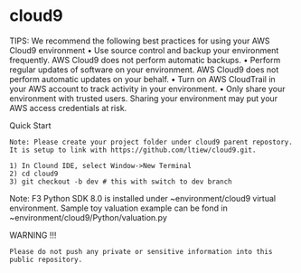 # cloud9

TIPS:
    We recommend the following best practices for using your AWS Cloud9 environment
    •	Use source control and backup your environment frequently. AWS Cloud9 does not perform automatic backups.
    •	Perform regular updates of software on your environment. AWS Cloud9 does not perform automatic updates on your behalf.
    •	Turn on AWS CloudTrail in your AWS account to track activity in your environment.
    •	Only share your environment with trusted users. Sharing your environment may put your AWS access credentials at risk.

Quick Start

    Note: Please create your project folder under cloud9 parent repostory. It is setup to link with https://github.com/ltiew/cloud9.git.

    1) In Clound IDE, select Window->New Terminal
    2) cd cloud9
    3) git checkout -b dev # this with switch to dev branch


Note:
    F3 Python SDK 8.0 is installed under ~environment/cloud9 virtual environment.
    Sample toy valuation example can be fond in ~environment/cloud9/Python/valuation.py
    
WARNING !!!

    Please do not push any private or sensitive information into this public repository.